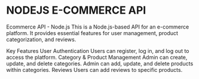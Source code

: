 # NODEJS E-COMMERCE API
Ecommerce API - Node.js
This is a Node.js-based API for an e-commerce platform. It provides essential features for user management, product categorization, and reviews.

Key Features
User Authentication
Users can register, log in, and log out to access the platform.
Category & Product Management
Admin can create, update, and delete categories.
Admin can add, update, and delete products within categories.
Reviews
Users can add reviews to specific products.
